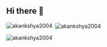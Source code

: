 ## Hi there 👋

<!--
**Akankshya2004/Akankshya2004** is a ✨ _special_ ✨ repository because its `README.md` (this file) appears on your GitHub profile.

Here are some ideas to get you started:

- 🔭 I’m currently working on ...
- 🌱 I’m currently learning ...
- 👯 I’m looking to collaborate on ...
- 🤔 I’m looking for help with ...
- 💬 Ask me about ...
- 📫 How to reach me: ...
- 😄 Pronouns: ...
- ⚡ Fun fact: ...
-->
<p><img align="left" src="https://github-readme-stats.vercel.app/api/top-langs?username=akankshya2004&show_icons=true&locale=en&layout=compact" alt="akankshya2004" /></p>

<p>&nbsp;<img align="center" src="https://github-readme-stats.vercel.app/api?username=akankshya2004&show_icons=true&locale=en" alt="akankshya2004" /></p>

<p><img align="center" src="https://github-readme-streak-stats.herokuapp.com/?user=akankshya2004&" alt="akankshya2004" /></p>
